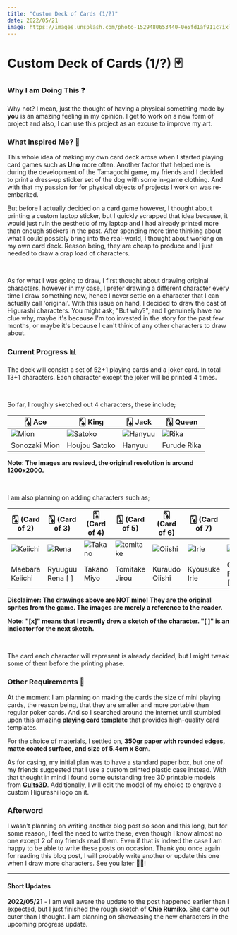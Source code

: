 ```yaml
---
title: "Custom Deck of Cards (1/?)"
date: 2022/05/21
image: https://images.unsplash.com/photo-1529480653440-0e5fd1af911c?ixlib=rb-1.2.1&ixid=MnwxMjA3fDB8MHxwaG90by1wYWdlfHx8fGVufDB8fHx8&auto=format&fit=crop&w=500&h=500&q=30
---
```

# Custom Deck of Cards (1/?) 🃏

<h3 id="why-i-am-doing-this">Why I am Doing This ❓</h3>

Why not? I mean, just the thought of having a physical something made by **you** is an amazing feeling in my opinion. I get to work on a new form of project and also, I can use this project as an excuse to improve my art.

<h3 id="what-inspired-me">What Inspired Me? 🤔</h3>

<!-- During the development of the Tamagochi game, my friends and I decided to print a dress-up sticker set of the dog with some in-game clothing. And that re-embarked my obsession with physical copies of projects I work on. Throughout my high school years, I used to print out some of the drawings I made onto sticker paper, and give them to my friends. This time I am planning on making a deck of cards with drawings of my own. -->

This whole idea of making my own card deck arose when I started playing card games such as **Uno** more often.
Another factor that helped me is during the development of the Tamagochi game, my friends and I decided to print a dress-up sticker set of the dog with some in-game clothing. And with that my passion for for physical objects of projects I work on was re-embarked.

But before I actually decided on a card game however, I thought about printing a custom laptop sticker, but I quickly scrapped that idea because, it would just ruin the aesthetic of my laptop and I had already printed more than enough stickers in the past.
After spending more time thinking about what I could possibly bring into the real-world, I thought about working on my own card deck. Reason being, they are cheap to produce and I just needed to draw a crap load of characters. 

<br/>

As for what I was going to draw, I first thought about drawing original characters, however in my case, I prefer drawing a different character every time I draw something new, hence I never settle on a character that I can actually call 'original'. With this issue on hand, I decided to draw the cast of Higurashi characters. You might ask; "But why?", and I genuinely have no clue why, maybe it's because I'm too invested in the story for the past few months, or maybe it's because I can't think of any other characters to draw about.

<h3 id="current-progress">Current Progress 📊</h3>

The deck will consist a set of 52+1 playing cards and a joker card. In total 13+1 characters. Each character except the joker will be printed 4 times. 

<br/>

So far, I roughly sketched out 4 characters, these include;

|🂡 Ace          |🂮 King           |🂫 Jack           |🂭 Queen      |
|---------------|-----------------|-----------------|-------------|
|![Mion][mion]  |![Satoko][satoko]|![Hanyuu][hanyuu]|![Rika][rika]|
|Sonozaki Mion  |Houjou Satoko    |Hanyuu           |Furude Rika  |

**Note: The images are resized, the original resolution is around 1200x2000.**

<br/>

I am also planning on adding characters such as;

|🂢 (Card of 2)|🂣 (Card of 3)|🂤 (Card of 4)|🂥 (Card of 5)|🂦 (Card of 6)|🂧 (Card of 7)|🂨 (Card of 8)|🂩 (Card of 9)|🂪 (Card of 10)|🃏 (Joker)|
|---------------|------------|-----------|--------------|--------------|--------------|-----------|--------------|--------------|--------------|
|![Keiichi][keiichi]|![Rena][rena]|![Takano][takano]|![tomitake][tomitake]|![Oiishi][oiishi]|![Irie][irie]|![Chie][chie]|![Shion][shion]|![Satoshi][satoshi]|![Oryou][oryou]|
|Maebara Keiichi   |Ryuuguu Rena [ ]|Takano Miyo      |Tomitake Jirou       |Kuraudo Oiishi   |Kyousuke Irie|Chie Rumiko [x]|Sonozaki Shion |Houjou Satoshi     |Sonozaki Oryou |

**Disclaimer: The drawings above are NOT mine! They are the original sprites from the game. The images are merely a reference to the reader.**

**Note: "[x]" means that I recently drew a sketch of the character. "[ ]" is an indicator for the next sketch.**

<br/>

The card each character will represent is already decided, but I might tweak some of them before the printing phase.

<h3 id="other-requirements">Other Requirements 📝</h3>

At the moment I am planning on making the cards the size of mini playing cards, the reason being, that they are smaller and more portable than regular poker cards.
And so I searched around the internet until stumbled upon this amazing **[playing card template](https://www.magicianmasterclass.com/post/playing-card-template)** that provides high-quality card templates.

For the choice of materials, I settled on, **350gr paper with rounded edges, matte coated surface, and size of 5.4cm x 8cm**.

As for casing, my initial plan was to have a standard paper box, but one of my friends suggested that I use a custom printed plastic case instead. With that thought in mind I found some outstanding free 3D printable models from **[Cults3D](https://cults3d.com/en)**. Additionally, I will edit the model of my choice to engrave a custom Higurashi logo on it.

<h3 id="afterword">Afterword</h3>

I wasn't planning on writing another blog post so soon and this long, but for some reason, I feel the need to write these, even though I know almost no one except 2 of my friends read them. Even if that is indeed the case I am happy to be able to write these posts on occasion. Thank you once again for reading this blog post, I will probably write another or update this one when I draw more characters. See you later 👋🏻!

----

#### Short Updates
**2022/05/21** - I am well aware the update to the post happened earlier than I expected, but I just finished the rough sketch of **Chie Rumiko**. She came out cuter than I thought. I am planning on showcasing the new characters in the upcoming progress update.

[mion]: https://i.imgur.com/dy8uNCht.png
[satoko]: https://i.imgur.com/IHEVonkt.png
[hanyuu]: https://i.imgur.com/pItxQavt.png
[rika]: https://i.imgur.com/lT1ED93t.png

[chie]: https://i.imgur.com/W9rj2btt.png
[irie]: https://i.imgur.com/FHv7YsPt.png
[keiichi]: https://i.imgur.com/zmLQFYyt.png
[oiishi]: https://i.imgur.com/GvDxBhxt.png
[oryou]: https://i.imgur.com/DrCV3dQt.png
[rena]: https://i.imgur.com/TnknLqLt.png
[satoshi]: https://i.imgur.com/3TAQtHdt.png
[shion]: https://i.imgur.com/nTA2nDCt.png
[takano]: https://i.imgur.com/Jca5nKft.png
[tomitake]: https://i.imgur.com/kWESJA7t.png
